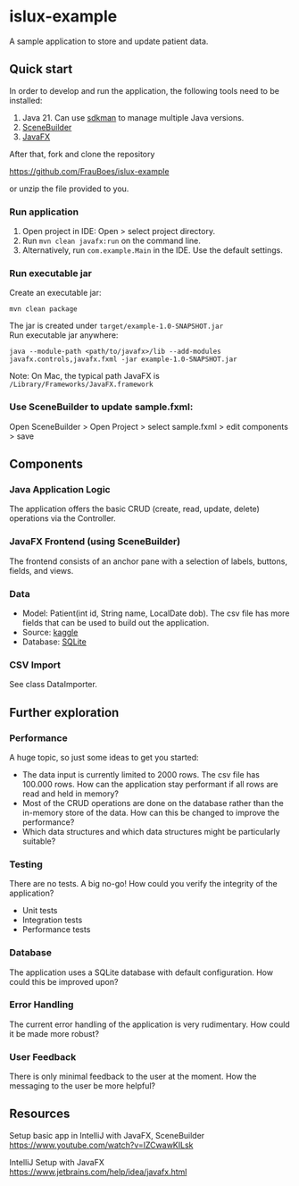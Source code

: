 # islux-example
A sample application to store and update patient data.

## Quick start
In order to develop and run the application, the following tools need to be 
installed:
1. Java 21. Can use [sdkman](https://sdkman.io/) to manage multiple Java 
versions.
2. [SceneBuilder](https://gluonhq.com/products/scene-builder/)
3. [JavaFX](https://gluonhq.com/products/javafx/)

After that, fork and clone the repository 

https://github.com/FrauBoes/islux-example

or unzip the file provided to you.

### Run application
1. Open project in IDE: Open > select project directory.
2. Run `mvn clean javafx:run` on the command line.
3. Alternatively, run `com.example.Main` in the IDE. Use the default settings.

### Run executable jar
Create an executable jar:
```
mvn clean package
```

The jar is created under `target/example-1.0-SNAPSHOT.jar`  
Run executable jar anywhere:  
```
java --module-path <path/to/javafx>/lib --add-modules javafx.controls,javafx.fxml -jar example-1.0-SNAPSHOT.jar
```
Note: On Mac, the typical path JavaFX is `/Library/Frameworks/JavaFX.framework`

### Use SceneBuilder to update sample.fxml:
Open SceneBuilder > Open Project > select sample.fxml > edit components > save

## Components
### Java Application Logic
The application offers the basic CRUD (create, read, update, delete) 
operations via the Controller.

### JavaFX Frontend (using SceneBuilder)
The frontend consists of an anchor pane with a selection of labels, buttons, 
fields, and views.

### Data 
- Model: Patient(int id, String name, LocalDate dob). The csv file has more 
fields that can be used to build out the application.
- Source: [kaggle](https://www.kaggle.com/datasets/cankatsrc/medical-records-dataset)
- Database: [SQLite](https://mvnrepository.com/artifact/org.xerial/sqlite-jdbc)

### CSV Import
See class DataImporter.

## Further exploration
### Performance
A huge topic, so just some ideas to get you started:
- The data input is currently limited to 2000 rows. The csv file has 100.000
  rows. How can the application stay performant if all rows are read and held 
  in memory?
- Most of the CRUD operations are done on the database rather than the 
  in-memory store of the data. How can this be changed to improve the 
  performance?
- Which data structures and which data structures might be particularly
  suitable?

### Testing
There are no tests. A big no-go! How could you verify the integrity of the 
application?
- Unit tests
- Integration tests
- Performance tests

### Database
The application uses a SQLite database with default configuration. How could
this be improved upon?

### Error Handling
The current error handling of the application is very rudimentary. How could it
be made more robust?

### User Feedback
There is only minimal feedback to the user at the moment. How the messaging to
the user be more helpful?

## Resources
Setup basic app in IntelliJ with JavaFX, SceneBuilder   
https://www.youtube.com/watch?v=IZCwawKILsk

IntelliJ Setup with JavaFX  
https://www.jetbrains.com/help/idea/javafx.html
